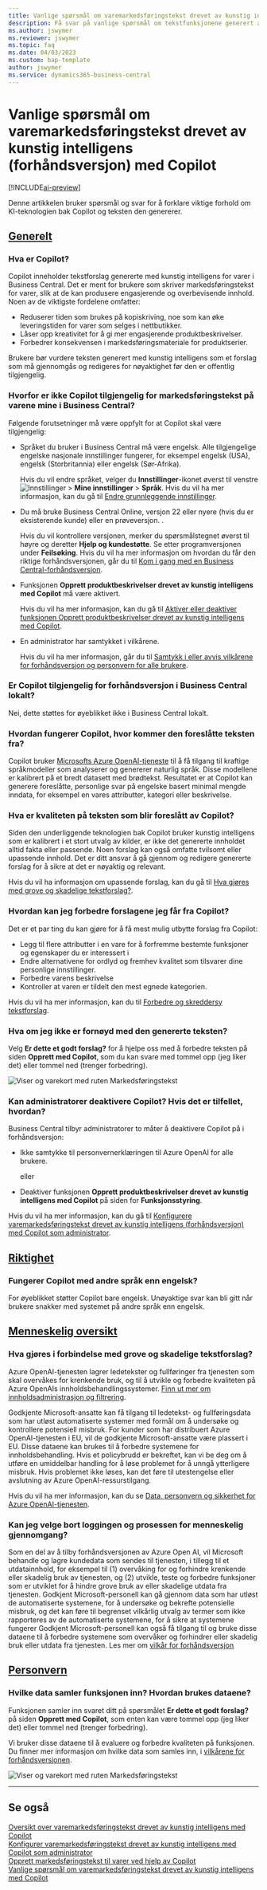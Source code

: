```yaml
---
title: Vanlige spørsmål om varemarkedsføringstekst drevet av kunstig intelligens (forhåndsversjon) med Copilot
description: Få svar på vanlige spørsmål om tekstfunksjonene generert av kunstig intelligens med Copilot.
ms.author: jswymer
ms.reviewer: jswymer
ms.topic: faq
ms.date: 04/03/2023
ms.custom: bap-template
author: jswymer
ms.service: dynamics365-business-central
---
```


# Vanlige spørsmål om varemarkedsføringstekst drevet av kunstig intelligens (forhåndsversjon) med Copilot

[!INCLUDE[ai-preview](includes/ai-preview.md)]

Denne artikkelen bruker spørsmål og svar for å forklare viktige forhold om KI-teknologien bak Copilot og teksten den genererer.

## [Generelt](#tab/general)

### Hva er Copilot?

Copilot inneholder tekstforslag genererte med kunstig intelligens for varer i Business Central. Det er ment for brukere som skriver markedsføringstekst for varer, slik at de kan produsere engasjerende og overbevisende innhold. Noen av de viktigste fordelene omfatter:

- Reduserer tiden som brukes på kopiskriving, noe som kan øke leveringstiden for varer som selges i nettbutikker.
- Låser opp kreativitet for å gi mer engasjerende produktbeskrivelser.
- Forbedrer konsekvensen i markedsføringsmateriale for produktserier.

Brukere bør vurdere teksten generert med kunstig intelligens som et forslag som må gjennomgås og redigeres for nøyaktighet før den er offentlig tilgjengelig.

### Hvorfor er ikke Copilot tilgjengelig for markedsføringstekst på varene mine i Business Central?

Følgende forutsetninger må være oppfylt for at Copilot skal være tilgjengelig:

- Språket du bruker i Business Central må være engelsk. Alle tilgjengelige engelske nasjonale innstillinger fungerer, for eksempel engelsk (USA), engelsk (Storbritannia) eller engelsk (Sør-Afrika).

  Hvis du vil endre språket, velger du **Innstillinger**-ikonet øverst til venstre ![Innstillinger](media/ui-experience/settings_icon_small.png "Innstillinger-ikon for rollesenter") > **Mine innstillinger** > **Språk**. Hvis du vil ha mer informasjon, kan du gå til [Endre grunnleggende innstillinger](ui-change-basic-settings.md#language).
- Du må bruke Business Central Online, versjon 22 eller nyere (hvis du er eksisterende kunde) eller en prøveversjon.  <!--**22.0.54157.54311 (Preview - Copilot edition)**-->.

   Hvis du vil kontrollere versjonen, merker du spørsmålstegnet øverst til høyre og deretter **Hjelp og kundestøtte**. Se etter programversjonen under **Feilsøking**. Hvis du vil ha mer informasjon om hvordan du får den riktige forhåndsversjonen, går du til [Kom i gang med en Business Central-forhåndsversjon](ai-preview-getstarted.md).
- Funksjonen **Opprett produktbeskrivelser drevet av kunstig intelligens med Copilot** må være aktivert.

   Hvis du vil ha mer informasjon, kan du gå til [Aktiver eller deaktiver funksjonen Opprett produktbeskrivelser drevet av kunstig intelligens med Copilot](enable-ai.md#enable-or-disable-the-create-ai-powered-product-descriptions-with-copilot-feature).
- En administrator har samtykket i vilkårene.

   Hvis du vil ha mer informasjon, går du til [Samtykk i eller avvis vilkårene for forhåndsversjon og personvern for alle brukere](enable-ai.md#consent-to-or-reject-the-preview-and-privacy-terms-and-conditions-for-all-users).

### Er Copilot tilgjengelig for forhåndsversjon i Business Central lokalt?

Nei, dette støttes for øyeblikket ikke i Business Central lokalt.

### Hvordan fungerer Copilot, hvor kommer den foreslåtte teksten fra?

Copilot bruker [Microsofts Azure OpenAI-tjeneste](/azure/cognitive-services/openai/overview) til å få tilgang til kraftige språkmodeller som analyserer og genererer naturlig språk. Disse modellene er kalibrert på et bredt datasett med brødtekst. Resultatet er at Copilot kan generere foreslåtte, personlige svar på engelske basert minimal mengde inndata, for eksempel en vares attributter, kategori eller beskrivelse. 

### Hva er kvaliteten på teksten som blir foreslått av Copilot?

Siden den underliggende teknologien bak Copilot bruker kunstig intelligens som er kalibrert i et stort utvalg av kilder, er ikke det genererte innholdet alltid fakta eller passende. Noen forslag kan også omfatte tvilsomt eller upassende innhold. Det er ditt ansvar å gå gjennom og redigere genererte forslag for å sikre at det er nøyaktig og relevant.

Hvis du vil ha informasjon om upassende forslag, kan du gå til [Hva gjøres med grove og skadelige tekstforslag?](/dynamics365/business-central/ai-faq?&tabs=oversight#whats-done-about-abusive-and-harmful-text-suggestions).

### Hvordan kan jeg forbedre forslagene jeg får fra Copilot?

Det er et par ting du kan gjøre for å få mest mulig utbytte forslag fra Copilot:

- Legg til flere attributter i en vare for å forfremme bestemte funksjoner og egenskaper du er interessert i
- Endre alternativene for ordlyd og fremhev kvalitet som tilsvarer dine personlige innstillinger.
- Forbedre varens beskrivelse
- Kontroller at varen er tildelt den mest egnede kategorien.

Hvis du vil ha mer informasjon, kan du til [Forbedre og skreddersy tekstforslag](item-marketing-text.md#improve-and-tailor-text-suggestions).

### Hva om jeg ikke er fornøyd med den genererte teksten?

Velg **Er dette et godt forslag?** for å hjelpe oss med å forbedre teksten på siden **Opprett med Copilot**, som du kan svare med tommel opp (jeg liker det) eller tommel ned (trenger forbedring).

![Viser og varekort med ruten Markedsføringstekst](media/create-with-copilot-window-feedback.png)

### Kan administratorer deaktivere Copilot? Hvis det er tilfellet, hvordan?

Business Central tilbyr administratorer to måter å deaktivere Copilot på i forhåndsversjon:

- Ikke samtykke til personvernerklæringen til Azure OpenAI for alle brukere.

  eller

- Deaktiver funksjonen **Opprett produktbeskrivelser drevet av kunstig intelligens med Copilot** på siden for **Funksjonsstyring**.

Hvis du vil ha mer informasjon, kan du gå til [Konfigurere varemarkedsføringstekst drevet av kunstig intelligens (forhåndsversjon) med Copilot som administrator](enable-ai.md).

## [Riktighet](#tab/fairness)

### Fungerer Copilot med andre språk enn engelsk?

For øyeblikket støtter Copilot bare engelsk. Unøyaktige svar kan bli gitt når brukere snakker med systemet på andre språk enn engelsk.

## [Menneskelig oversikt](#tab/oversight)

### Hva gjøres i forbindelse med grove og skadelige tekstforslag?

Azure OpenAI-tjenesten lagrer ledetekster og fullføringer fra tjenesten som skal overvåkes for krenkende bruk, og til å utvikle og forbedre kvaliteten på Azure OpenAIs innholdsbehandlingssystemer. [Finn ut mer om innholdsadministrasjon og filtrering](/azure/cognitive-services/openai/concepts/content-filter).

Godkjente Microsoft-ansatte kan få tilgang til ledetekst- og fullføringsdata som har utløst automatiserte systemer med formål om å undersøke og kontrollere potensiell misbruk. For kunder som har distribuert Azure OpenAI-tjenesten i EU, vil de godkjente Microsoft-ansatte være plassert i EU. Disse dataene kan brukes til å forbedre systemene for innholdsbehandling. Hvis et policybrudd er bekreftet, kan vi be deg om å utføre en umiddelbar handling for å løse problemet for å unngå ytterligere misbruk. Hvis problemet ikke løses, kan det føre til utestengelse eller avslutning av Azure OpenAI-ressurstilgang.

Hvis du vil ha mer informasjon, kan du se [Data, personvern og sikkerhet for Azure OpenAI-tjenesten](/legal/cognitive-services/openai/data-privacy#abuse-and-harmful-content-generation).

### Kan jeg velge bort loggingen og prosessen for menneskelig gjennomgang?  

Som en del av å tilby forhåndsversjonen av Azure Open AI, vil Microsoft behandle og lagre kundedata som sendes til tjenesten, i tillegg til et utdatainnhold, for eksempel til (1) overvåking for og forhindre krenkende eller skadelig bruk av tjenesten, og (2) utvikle, teste og forbedre funksjoner som er utviklet for å hindre grove bruk av eller skadelige utdata fra tjenesten. Godkjent Microsoft-personell kan gå gjennom data som har utløst de automatiserte systemene, for å undersøke og bekrefte potensielle misbruk, og det kan føre til begrenset vilkårlig utvalg av termer som ikke rapporteres av de automatiserte systemene, for å sikre at systemene fungerer Godkjent Microsoft-personell kan også få tilgang til og bruke disse dataene til å forbedre systemene som overvåker og forhindrer eller skadelig bruk eller utdata fra tjenesten. Les mer om [vilkår for forhåndsversjon](https://dynamics.microsoft.com/legaldocs/supp-dynamics365-preview/)

## [Personvern](#tab/privacy)

### Hvilke data samler funksjonen inn? Hvordan brukes dataene?

Funksjonen samler inn svaret ditt på spørsmålet **Er dette et godt forslag?** på siden **Opprett med Copilot**, som enten kan være tommel opp (jeg liker det) eller tommel ned (trenger forbedring).

Vi bruker disse dataene til å evaluere og forbedre kvaliteten på funksjonen. Du finner mer informasjon om hvilke data som samles inn, i [vilkårene for forhåndsversjonen](https://dynamics.microsoft.com/legaldocs/supp-dynamics365-preview/).

![Viser og varekort med ruten Markedsføringstekst](media/create-with-copilot-window-feedback.png)

---

## Se også

[Oversikt over varemarkedsføringstekst drevet av kunstig intelligens med Copilot](ai-overview.md)  
[Konfigurer varemarkedsføringstekst drevet av kunstig intelligens med Copilot som administrator](enable-ai.md)  
[Opprett markedsføringstekst til varer ved hjelp av Copilot](item-marketing-text.md)  
[Vanlige spørsmål om varemarkedsføringstekst drevet av kunstig intelligens med Copilot](ai-faq.md)  
